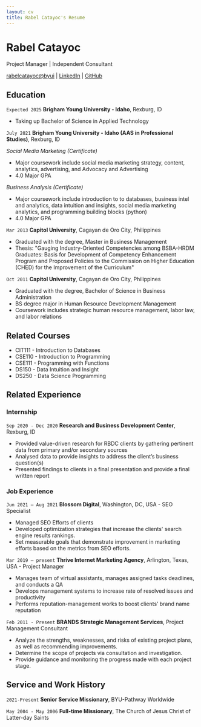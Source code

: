 ```yaml
---
layout: cv
title: Rabel Catayoc's Resume
---
```

# Rabel Catayoc

Project Manager | Independent Consultant

<div id="webaddress">
<a href="rabelcatayoc@byui.edu">rabelcatayoc@byui</a>
| <a href="https://www.linkedin.com/in/rabel-catayoc/">LinkedIn</a>
| <a href="https://github.com/rabbyui/rcatayoc-resume/blob/master/docs/index.md">GitHub</a>
</div>

<!-- https://www.monique.tech/the-art-of-markdown -->

## Education

`Expected 2025`
__Brigham Young University - Idaho__, Rexburg, ID

- Taking up Bachelor of Science in Applied Technology

`July 2021`
__Brigham Young University - Idaho (AAS in Professional Studies)__, Rexburg, ID

_Social Media Marketing (Certificate)_
- Major coursework include social media marketing strategy, content, analytics, advertising, and Advocacy and Advertising
- 4.0 Major GPA

_Business Analysis (Certificate)_
- Major coursework include introduction to to databases, business intel and analytics, data intuition and insights, social media marketing analytics, and programming building blocks (python)
- 4.0 Major GPA

`Mar 2013`
__Capitol University__, Cagayan de Oro City, Philippines

- Graduated with the degree, Master in Business Management
- Thesis: "Gauging Industry-Oriented Competencies among BSBA-HRDM Graduates: Basis for Development of Competency Enhancement Program and Proposed Policies to the Commission on Higher Education (CHED) for the Improvement of the Curriculum"

`Oct 2011`
__Capitol University__, Cagayan de Oro City, Philippines

- Graduated with the degree, Bachelor of Science in Business Administration
- BS degree major in Human Resource Development Management
- Coursework includes strategic human resource management, labor law, and labor relations

## Related Courses

- CIT111 - Introduction to Databases
- CSE110 - Introduction to Programming
- CSE111 - Programming with Functions
- DS150 - Data Intuition and Insight
- DS250 - Data Science Programming

## Related Experience

### Internship

`Sep 2020 - Dec 2020`
__Research and Business Development Center__, Rexburg, ID

- Provided value-driven research for RBDC clients by gathering pertinent data from primary and/or secondary sources
- Analysed data to provide insights to address the client’s business question(s)
- Presented findings to clients in a final presentation and provide a final written report

### Job Experience

`Jun 2021 – Aug 2021`
__Blossom Digital__, Washington, DC, USA - SEO Specialist

- Managed SEO Efforts of clients
- Developed optimization strategies that increase the clients' search engine results rankings.
- Set measurable goals that demonstrate improvement in marketing efforts based on the metrics from SEO efforts.

`Mar 2019 – present`
__Thrive Internet Marketing Agency__, Arlington, Texas, USA - Project Manager

- Manages team of virtual assistants, manages assigned tasks deadlines, and conducts a QA
- Develops management systems to increase rate of resolved issues and productivity
- Performs reputation-management works to boost clients’ brand name reputation

`Feb 2011 - Present`
__BRANDS Strategic Management Services__, Project Management Consultant

- Analyze the strengths, weaknesses, and risks of existing project plans, as well as recommending improvements.
- Determine the scope of projects via consultation and investigation.
- Provide guidance and monitoring the progress made with each project stage.

## Service and Work History

`2021-Present`
__Senior Service Missionary__, BYU-Pathway Worldwide

`May 2004 - May 2006`
__Full-time Missionary__, The Church of Jesus Christ of Latter-day Saints

<!-- ### Footer

Last updated: May 2013 -->
